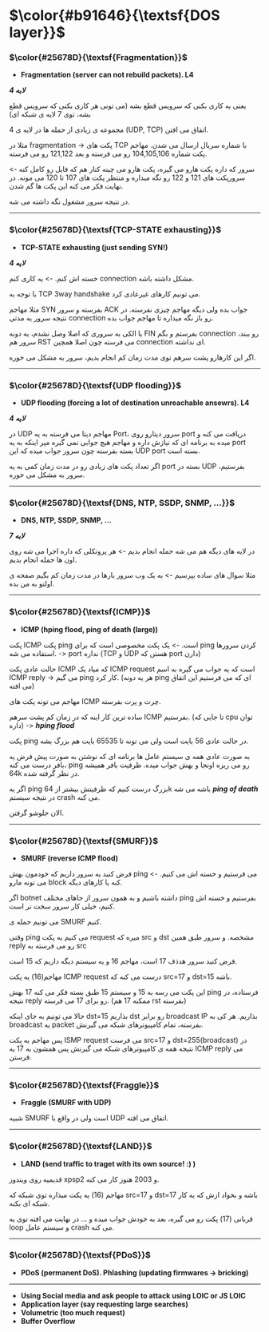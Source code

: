 $\color{#b91646}{\textsf{DOS layer}}$
======================================

### $\color{#25678D}{\textsf{Fragmentation}}$

- **Fragmentation (server can not rebuild packets). L4**

***لایه 4***

یعنی یه کاری بکنی که سرویس قطع بشه (می تونی هر کاری بکنی که سرویس قطع بشه، توی 7 لایه ی شبکه ای)

مجموعه ی زیادی از حمله ها در لایه ی 4 (UDP, TCP) اتفاق می افتن.

مثلا در fragmentation -> پکت های TCP با شماره سریال ارسال می شدن. مهاجم پکت شماره 104,105,106 رو می فرسته و بعد 121,122 رو می فرسته.

سرور که داره پکت هارو می گیره، پکت هارو می چینه کنار هم که فایل رو کامل کنه -> سرورپکت های 121 و 122 رو نگه میداره و منتظر پکت های 107 تا 120 می مونه. در نهایت فکر می کنه این پکت ها گم شدن.

در نتیجه سرور مشغول نگه داشته می شه.

______________________________
### $\color{#25678D}{\textsf{TCP-STATE exhausting}}$
- **TCP-STATE exhausting (just sending SYN!)**

***لایه 4***

خسته اش کنم. -> یه کاری کنم connection مشکل داشته باشه.

با توجه به TCP 3way handshake می تونیم کارهای غیرعادی کرد. 

مثلا مهاجم SYN بفرسته و سرور ACK جواب بده ولی دیگه مهاجم چیزی نفرسته. در نتیجه سرور یه مدتی connection رو باز نگه میداره تا مهاجم جواب بده.

یا الکی به سروری که اصلا وصل نشدم، یه دونه FIN بفرستم و بگم connection رو ببند، سرور هم RST می فرسته چون اصلا همچین connection ای نداشته.

اگر این کارهارو پشت سرهم توی مدت زمان کم انجام بدیم، سرور به مشکل می خوره.

_____________________
### $\color{#25678D}{\textsf{UDP flooding}}$
- **UDP flooding (forcing a lot of destination unreachable ansewrs). L4**

***لایه 4***

در UDP مهاجم دیتا می فرسته به یه Port، سرور دیتارو روی port دریافت می کنه و میده به برنامه ای که نیازش داره و مهاجم هیچ جوابی نمی گیره مپر اینکه به یه port بسته بفرسته  چون سرور جواب میده که این UDP port بسته است.

اگر تعداد پکت های زیادی رو در مدت زمان کمی به یه port بسته در UDP بفرستیم، سرور به مشکل می خوره.

_________________________
### $\color{#25678D}{\textsf{DNS, NTP, SSDP, SNMP, …}}$
- **DNS, NTP, SSDP, SNMP, …**

***لایه 7***

در لایه های دیگه هم می شه حمله انجام بدیم -> هر پروتکلی که داره اجرا می شه روی اون ها حمله انجام بدیم.

مثلا سوال های ساده بپرسیم -> به یک وب سرور بارها در مدت زمان کم بگیم صفحه ی اولتو به من بده.
__________________________
### $\color{#25678D}{\textsf{ICMP}}$
- **ICMP (hping flood, ping of death (large))**

پکت ICMP پکت ping است. -> یک پکت مخصوصی است که برای ping کردن سرورها استفاده می شه. -> port نداره (TCP و UDP هستن که port دارن)


حالت عادی پکت ICMP که میاد یک ICMP request است که یه جواب می گیره به اسم ICMP reply -> می گیم ping کار کرد. (هر یه دونه ping ای که می فرستیم این اتفاق می افته)

مهاجم می تونه پکت های ICMP چرت و پرت بفرسته.

ساده ترین کار اینه که در زمان کم پشت سرهم ICMP بفرستیم. (تا جایی که cpu توان داره) -> ***hping flood***


پکت ping در حالت عادی 56 بایت است ولی می تونه تا 65535 بایت هم بزرگ بشه. 

به صورت عادی همه ی سیستم عامل ها برنامه ای که نوشتن به صورت پیش فرض یه بافر درست می کنه، ping رو می ریزه اونجا و بهش جواب میده. ظرفیت بافر همیشه 64k در نظر گرفته شده.

اگر یه ping بزرگ درست کنیم که ظرفیتش بیشتر از 64k باشه می شه ***ping of death*** در نتیجه سیستم crash می کنه.

الان جلوشو گرفتن.
_______________
### $\color{#25678D}{\textsf{SMURF}}$
- **SMURF (reverse ICMP flood)**

فرض کنید یه سرور داریم که خودمون بهش ping می فرستیم و خسته اش می کنیم. -> می تونه مارو block کنه یا کارهای دیگه.

اگر botnet داشته باشیم و به همون سرور از جاهای مختلف ping بفرستیم و خسته اش کنیم، خیلی کار سرور سخت تر است.


می تونیم حمله ی SMURF کنیم.

وقتی ping می کنیم یه پکت request میره که src و dst مشخصه. و سرور طبق همین reply رو می فرسته به src

فرض کنید سرور هدذف 17 است، مهاجم 16 و یه سیستم دیگه داریم که 15 است.

مهاجم(16) یه پکت ICMP request درست می کنه که src=17 و dst=15 باشه.

این پکت می رسه به 15 و سیستم 15 طبق بسته فکر می کنه 17 بهش ping فرستاده، در نتیجه reply رو برای 17 می فرسته. (ممکنه 17 هم rst بفرسته)


حالا می تونیم به جای اینکه dst=15 بذاریم dst رو برابر broadcast IP بذاریم. هر کی به broadcast یه packet بفرسته، تمام کامپیوترهای شبکه می گیرنش.

پس مهاجم یه پکت ISMP request می فرست src=17 و dst=255(broadcast) در نتیجه همه ی کامپیوترهای شبکه می گیرنش پس همشون به 17 یه ICMP reply می فرستن.
_______________________
### $\color{#25678D}{\textsf{Fraggle}}$
- **Fraggle (SMURF with UDP)**

شبیه SMURF است ولی در واقع با UDP اتفاق می افته.

________________________
### $\color{#25678D}{\textsf{LAND}}$
- **LAND (send traffic to traget with its own source! :) )**

قدیمیه روی ویندوز xpsp2 و 2003 هنوز کار می کنه.

مهاجم (16) یه پکت میذاره توی شبکه که src=17 و dst=17 باشه و بخواد ازش که یه کار شبکه ای بکنه.

قربانی (17) پکت رو می گیره، بعد به خودش جواب میده و ... در نهایت می افته توی یه loop و سیستم عامل crash می کنه.

________________________
### $\color{#25678D}{\textsf{PDoS}}$
- **PDoS (permanent DoS). Phlashing (updating firmwares -> bricking)**


___________________
- **Using Social media and ask people to attack using LOIC or JS LOIC**
- **Application layer (say requesting large searches)**
- **Volumetric (too much request)**
- **Buffer Overflow**


